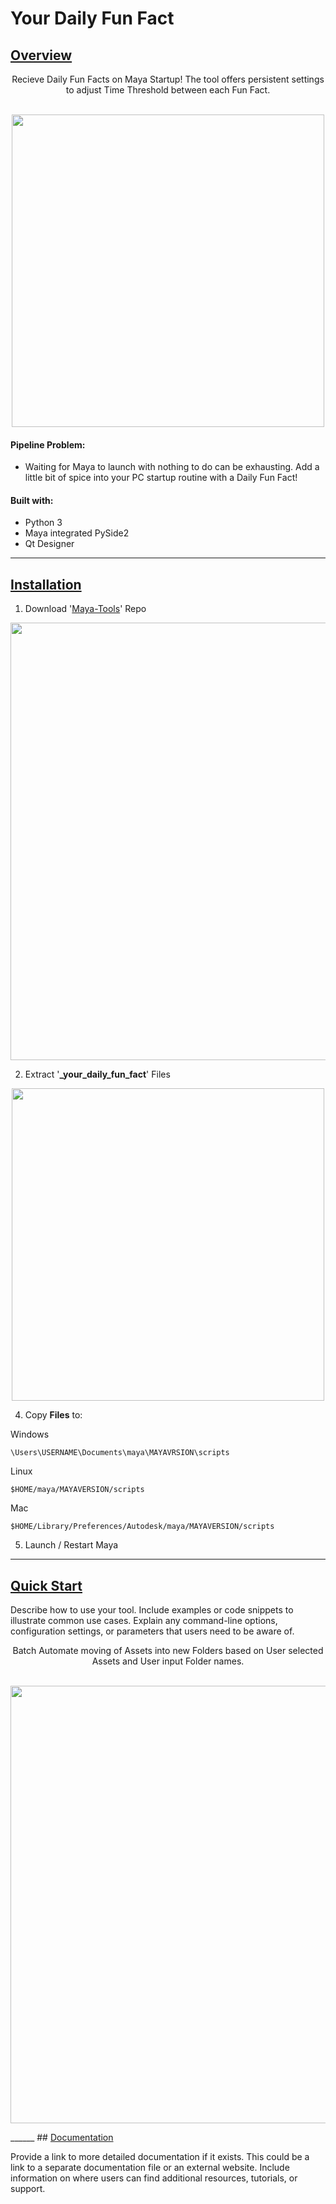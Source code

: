 # Your Daily Fun Fact

## <ins>Overview</ins>

<div align="center"> 
Recieve Daily Fun Facts on Maya Startup! The tool offers persistent settings to adjust Time Threshold between each Fun Fact.
</div>
<br>

<p align="center">  
<img src="https://github.com/BlakeXYZ/Maya-Tools/assets/37947050/1581da46-f918-471c-bd20-cffa28ab6505" width="500">
</p>


#### Pipeline Problem:
- Waiting for Maya to launch with nothing to do can be exhausting. Add a little bit of spice into your PC startup routine with a Daily Fun Fact!

#### Built with:
- Python 3
- Maya integrated PySide2
- Qt Designer



______
## <ins>Installation</ins>


   1. Download '[Maya-Tools](https://github.com/BlakeXYZ/Maya-Tools/tree/main)' Repo

<p align="center">
<img src="https://github.com/BlakeXYZ/Maya-Tools/assets/37947050/45325716-8ac3-4ed6-a5e6-0bb5f07eecec" width="700">
</p>

   2. Extract '**_your_daily_fun_fact**' Files

<p align="center">
<img src="https://github.com/BlakeXYZ/Maya-Tools/assets/37947050/bf907f11-dbcc-4464-99f2-a4e04e03ce94" width="500">
</p>


   4. Copy **Files** to:
     
   Windows
```
\Users\USERNAME\Documents\maya\MAYAVRSION\scripts
```
   Linux
```
$HOME/maya/MAYAVERSION/scripts
```
   Mac
```
$HOME/Library/Preferences/Autodesk/maya/MAYAVERSION/scripts
```
   5. Launch / Restart Maya

____________
## <ins>Quick Start</ins>

Describe how to use your tool. Include examples or code snippets to illustrate common use cases. Explain any command-line options, configuration settings, or parameters that users need to be aware of.

<div align="center">Batch Automate moving of Assets into new Folders based on User selected Assets and User input Folder names.
</div>
<br>

<p align="center">  
<img src="https://github.com/BlakeXYZ/Unreal-Engine-Tools/assets/37947050/2f0ccaa9-be51-4b83-b4d6-8cdfcd959654" width="700">
</p>
______
## <ins>Documentation</ins>

Provide a link to more detailed documentation if it exists. This could be a link to a separate documentation file or an external website. Include information on where users can find additional resources, tutorials, or support.

